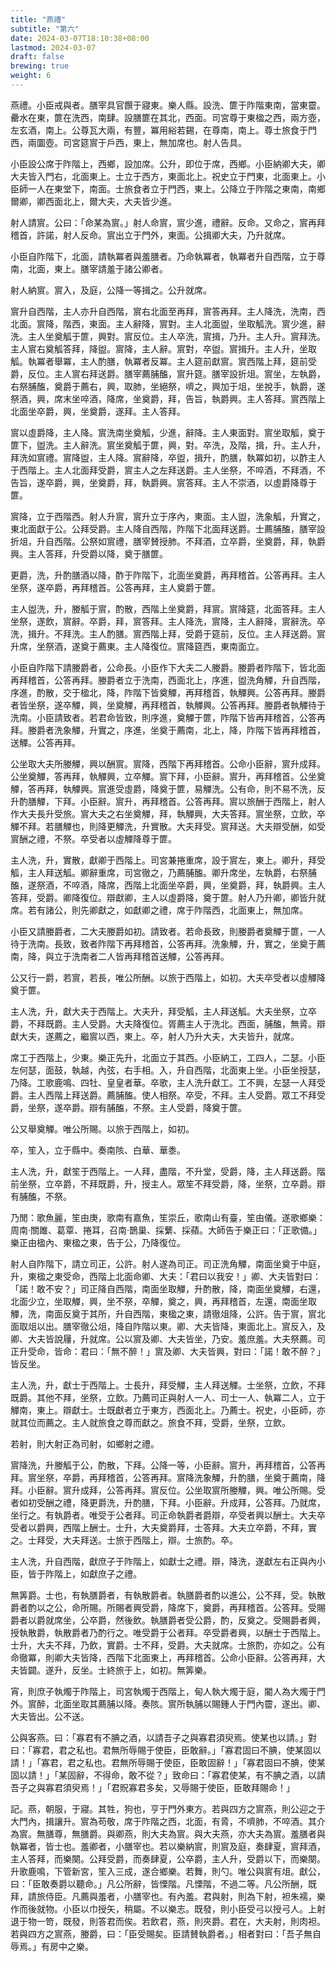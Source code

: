 ```yaml
---
title: "燕禮"
subtitle: "第六"
date: 2024-03-07T18:10:38+08:00
lastmod: 2024-03-07
draft: false
brewing: true
weight: 6
---
```


燕禮。小臣戒與者。膳宰具官饌于寢東。樂人縣。設洗、篚于阼階東南，當東霤。罍水在東，篚在洗西，南肆。設膳篚在其北，西面。司宮尊于東楹之西，兩方壺，左玄酒，南上。公尊瓦大兩，有豐，冪用綌若錫，在尊南，南上。尊士旅食于門西，兩圜壺。司宮筵賔于戶西，東上，無加席也。射人告具。

小臣設公席于阼階上，西鄉，設加席。公升，即位于席，西鄉。小臣納卿大夫，卿大夫皆入門右，北面東上。士立于西方，東面北上。祝史立于門東，北面東上。小臣師一人在東堂下，南面。士旅食者立于門西，東上。公降立于阼階之東南，南鄉爾卿，卿西面北上，爾大夫，大夫皆少進。

射人請賔。公曰：「命某為賔。」射人命賔，賔少進，禮辭。反命。又命之，賔再拜稽首，許諾，射人反命。賔出立于門外，東面。公揖卿大夫，乃升就席。

小臣自阼階下，北面，請執冪者與羞膳者。乃命執冪者，執冪者升自西階，立于尊南，北面，東上。膳宰請羞于諸公卿者。

射人納賔。賔入，及庭，公降一等揖之。公升就席。

賔升自西階，主人亦升自西階，賔右北面至再拜，賔答再拜。主人降洗，洗南，西北面。賔降，階西，東面。主人辭降，賔對。主人北面盥，坐取觚洗。賔少進，辭洗。主人坐奠觚于篚，興對。賔反位。主人卒洗，賔揖，乃升。主人升。賔拜洗。主人賔右奠觚答拜，降盥。賔降，主人辭。賔對，卒盥。賔揖升。主人升，坐取觚。執冪者舉冪，主人酌膳，執冪者反冪。主人筵前獻賔。賔西階上拜，筵前受爵，反位。主人賔右拜送爵。膳宰薦脯醢，賔升筵。膳宰設折俎。賔坐，左執爵，右祭脯醢，奠爵于薦右，興，取肺，坐絕祭，嚌之，興加于俎，坐挩手，執爵，遂祭酒，興，席末坐啐酒，降席，坐奠爵，拜，告旨，執爵興。主人答拜。賔西階上北面坐卒爵，興，坐奠爵，遂拜。主人答拜。

賔以虛爵降，主人降。賔洗南坐奠觚，少進，辭降。主人東面對。賔坐取觚，奠于篚下，盥洗。主人辭洗。賔坐奠觚于篚，興，對。卒洗，及階，揖，升。主人升，拜洗如賔禮。賔降盥，主人降。賔辭降，卒盥，揖升，酌膳，執冪如初，以酢主人于西階上。主人北面拜受爵，賔主人之左拜送爵。主人坐祭，不啐酒，不拜酒，不告旨，遂卒爵，興，坐奠爵，拜，執爵興。賔答拜。主人不崇酒，以虛爵降尊于篚。

賔降，立于西階西。射人升賔，賔升立于序內，東面。主人盥，洗象觚，升實之，東北面獻于公。公拜受爵。主人降自西階，阼階下北面拜送爵。士薦脯醢，膳宰設折俎，升自西階。公祭如賔禮，膳宰賛授肺。不拜酒，立卒爵，坐奠爵，拜，執爵興。主人答拜，升受爵以降，奠于膳篚。

更爵，洗，升酌膳酒以降，酢于阼階下，北面坐奠爵，再拜稽首。公答再拜。主人坐祭，遂卒爵，再拜稽首。公答再拜，主人奠爵于篚。

主人盥洗，升，媵觚于賔，酌散，西階上坐奠爵，拜賔。賔降筵，北面答拜。主人坐祭，遂飲，賔辭。卒爵，拜，賔答拜。主人降洗，賔降，主人辭降，賔辭洗。卒洗，揖升。不拜洗。主人酌膳。賔西階上拜，受爵于筵前，反位。主人拜送爵。賔升席，坐祭酒，遂奠于薦東。主人降復位。賔降筵西，東南面立。

小臣自阼階下請媵爵者，公命長。小臣作下大夫二人媵爵。媵爵者阼階下，皆北面再拜稽首，公答再拜。媵爵者立于洗南，西面北上，序進，盥洗角觶，升自西階，序進，酌散，交于楹北，降，阼階下皆奠觶，再拜稽首，執觶興。公答再拜。媵爵者皆坐祭，遂卒觶，興，坐奠觶，再拜稽首，執觶興。公答再拜。媵爵者執觶待于洗南。小臣請致者。若君命皆致，則序進，奠觶于篚，阼階下皆再拜稽首，公答再拜。媵爵者洗象觶，升實之，序進，坐奠于薦南，北上，降，阼階下皆再拜稽首，送觶。公答再拜。

公坐取大夫所媵觶，興以酬賔。賔降，西階下再拜稽首。公命小臣辭，賔升成拜。公坐奠觶，答再拜，執觶興，立卒觶。賔下拜，小臣辭。賔升，再拜稽首。公坐奠觶，答再拜，執觶興。賔進受虛爵，降奠于篚，易觶洗。公有命，則不易不洗，反升酌膳觶，下拜。小臣辭。賔升，再拜稽首。公答再拜。賔以旅酬于西階上，射人作大夫長升受旅。賔大夫之右坐奠觶，拜，執觶興，大夫答拜。賔坐祭，立飲，卒觶不拜。若膳觶也，則降更觶洗，升實散。大夫拜受。賔拜送。大夫辯受酬，如受賔酬之禮，不祭。卒受者以虛觶降尊于篚。

主人洗，升，實散，獻卿于西階上。司宮兼捲重席，設于賔左，東上。卿升，拜受觚，主人拜送觚。卿辭重席，司宮徹之，乃薦脯醢。卿升席坐，左執爵，右祭脯醢，遂祭酒，不啐酒，降席，西階上北面坐卒爵，興，坐奠爵，拜，執爵興。主人答拜，受爵。卿降復位。辯獻卿，主人以虛爵降，奠于篚。射人乃升卿，卿皆升就席。若有諸公，則先卿獻之，如獻卿之禮，席于阼階西，北面東上，無加席。

小臣又請媵爵者，二大夫媵爵如初。請致者。若命長致，則媵爵者奠觶于篚，一人待于洗南。長致，致者阼階下再拜稽首，公答再拜。洗象觶，升，實之，坐奠于薦南，降，與立于洗南者二人皆再拜稽首送觶，公答再拜。

公又行一爵，若賔，若長，唯公所酬。以旅于西階上，如初。大夫卒受者以虛觶降奠于篚。

主人洗，升，獻大夫于西階上。大夫升，拜受觚，主人拜送觚。大夫坐祭，立卒爵，不拜既爵。主人受爵。大夫降復位。胥薦主人于洗北。西面，脯醢，無脀。辯獻大夫，遂薦之，繼賔以西，東上。卒，射人乃升大夫，大夫皆升，就席。

席工于西階上，少東。樂正先升，北面立于其西。小臣納工，工四人，二瑟。小臣左何瑟，面鼓，執越，內弦，右手相。入，升自西階，北面東上坐。小臣坐授瑟，乃降。工歌鹿鳴、四牡、皇皇者華。卒歌，主人洗升獻工。工不興，左瑟一人拜受爵。主人西階上拜送爵。薦脯醢。使人相祭。卒受，不拜。主人受爵。眾工不拜受爵，坐祭，遂卒爵。辯有脯醢，不祭。主人受爵，降奠于篚。

公又舉奠觶。唯公所賜。以旅于西階上，如初。

卒，笙入，立于縣中。奏南陔、白華、華黍。

主人洗，升，獻笙于西階上。一人拜，盡階，不升堂，受爵，降，主人拜送爵。階前坐祭，立卒爵，不拜既爵，升，授主人。眾笙不拜受爵，降，坐祭，立卒爵。辯有脯醢，不祭。

乃閒：歌魚麗，笙由庚，歌南有嘉魚，笙崇丘，歌南山有臺，笙由儀。遂歌鄉樂：周南·關雎、葛覃、捲耳，召南·鵲巢、採蘩、採蘋。大師告于樂正曰：「正歌備。」樂正由楹內、東楹之東，告于公，乃降復位。

射人自阼階下，請立司正，公許。射人遂為司正。司正洗角觶，南面坐奠于中庭，升，東楹之東受命，西階上北面命卿、大夫：「君曰以我安！」卿、大夫皆對曰：「諾！敢不安？」司正降自西階，南面坐取觶，升酌散，降，南面坐奠觶，右還，北面少立，坐取觶，興，坐不祭，卒觶，奠之，興，再拜稽首，左還，南面坐取觶，洗，南面反奠于其所，升自西階，東楹之東，請徹俎降，公許。告于賔，賔北面取俎以出。膳宰徹公俎，降自阼階以東。卿、大夫皆降，東面北上。賔反入，及卿、大夫皆說屨，升就席。公以賔及卿、大夫皆坐，乃安。羞庶羞。大夫祭薦。司正升受命，皆命：君曰：「無不醉！」賔及卿、大夫皆興，對曰：「諾！敢不醉？」皆反坐。

主人洗，升，獻士于西階上。士長升，拜受觶，主人拜送觶。士坐祭，立飲，不拜既爵。其他不拜，坐祭，立飲。乃薦司正與射人一人、司士一人、執冪二人，立于觶南，東上。辯獻士。士既獻者立于東方，西面北上。乃薦士。祝史，小臣師，亦就其位而薦之。主人就旅食之尊而獻之。旅食不拜，受爵，坐祭，立飲。

若射，則大射正為司射，如鄉射之禮。

賔降洗，升媵觚于公，酌散，下拜。公降一等，小臣辭。賔升，再拜稽首，公答再拜。賔坐祭，卒爵，再拜稽首，公答再拜。賔降洗象觶，升酌膳，坐奠于薦南，降拜。小臣辭。賔升成拜，公答再拜。賔反位。公坐取賔所媵觶，興。唯公所賜。受者如初受酬之禮，降更爵洗，升酌膳，下拜。小臣辭。升成拜，公答拜。乃就席，坐行之。有執爵者。唯受于公者拜。司正命執爵者爵辯，卒受者興以酬士。大夫卒受者以爵興，西階上酬士。士升，大夫奠爵拜，士答拜。大夫立卒爵，不拜，實之。士拜受，大夫拜送。士旅于西階上，辯。士旅酌。卒。

主人洗，升自西階，獻庶子于阼階上，如獻士之禮。辯，降洗，遂獻左右正與內小臣，皆于阼階上，如獻庶子之禮。

無筭爵。士也，有執膳爵者，有執散爵者。執膳爵者酌以進公，公不拜，受。執散爵者酌以之公，命所賜。所賜者興受爵，降席下，奠爵，再拜稽首。公答拜。受賜爵者以爵就席坐，公卒爵，然後飲。執膳爵者受公爵，酌，反奠之。受賜爵者興，授執散爵，執散爵者乃酌行之。唯受爵于公者拜。卒受爵者興，以酬士于西階上。士升，大夫不拜，乃飲，實爵。士不拜，受爵。大夫就席。士旅酌，亦如之。公有命徹冪，則卿大夫皆降，西階下北面東上，再拜稽首。公命小臣辭。公答再拜，大夫皆闢。遂升，反坐。士終旅于上，如初。無筭樂。

宵，則庶子執燭于阼階上，司宮執燭于西階上，甸人執大燭于庭，閽人為大燭于門外。賔醉，北面坐取其薦脯以降。奏陔。賔所執脯以賜鍾人于門內霤，遂出。卿、大夫皆出。公不送。

公與客燕。曰：「寡君有不腆之酒，以請吾子之與寡君須臾焉。使某也以請。」對曰：「寡君，君之私也。君無所辱賜于使臣，臣敢辭。」「寡君固曰不腆，使某固以請！」「寡君，君之私也。君無所辱賜于使臣，臣敢固辭！」「寡君固曰不腆，使某固以請！」「某固辭，不得命，敢不從？」致命曰：「寡君使某，有不腆之酒，以請吾子之與寡君須臾焉！」「君貺寡君多矣，又辱賜于使臣，臣敢拜賜命！」

記。燕，朝服，于寢。其牲，狗也，亨于門外東方。若與四方之賔燕，則公迎之于大門內，揖讓升。賔為苟敬，席于阼階之西，北面，有脀，不嚌肺，不啐酒。其介為賔。無膳尊，無膳爵。與卿燕，則大夫為賔。與大夫燕，亦大夫為賔。羞膳者與執冪者，皆士也。羞卿者，小膳宰也。若以樂納賔，則賔及庭，奏肆夏，賔拜酒，主人答拜，而樂闋。公拜受爵，而奏肆夏，公卒爵，主人升，受爵以下，而樂闋。升歌鹿鳴，下管新宮，笙入三成，遂合鄉樂。若舞，則勺。唯公與賔有俎。獻公，曰：「臣敢奏爵以聽命。」凡公所辭，皆慄階。凡慄階，不過二等。凡公所酬，既拜，請旅侍臣。凡薦與羞者，小膳宰也。有內羞。君與射，則為下射，袒朱襦，樂作而後就物。小臣以巾授矢，稍屬。不以樂志。既發，則小臣受弓以授弓人。上射退于物一笴，既發，則答君而俟。若飲君，燕，則夾爵。君在，大夫射，則肉袒。若與四方之賔燕，媵爵，曰：「臣受賜矣。臣請賛執爵者。」相者對曰：「吾子無自辱焉。」有房中之樂。